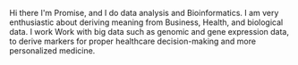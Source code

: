 Hi there 
I'm Promise,  and I do  data analysis and Bioinformatics. I am very enthusiastic about deriving meaning  from  Business, Health,  and biological  data. I work Work with  big data such as genomic and gene expression data, to derive markers for proper healthcare  decision-making and more  personalized  medicine.
<!---
promise-uche/promise-uche is a ✨ special ✨ repository because its `README.md` (this file) appears on your GitHub profile.
You can click the Preview link to take a look at your changes.
--->
